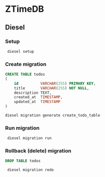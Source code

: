 # ZTimeDB

## Diesel

### Setup

```bash
 diesel setup
```

### Create migration

```sql
CREATE TABLE todos
(
    id          VARCHAR(255) PRIMARY KEY,
    title       VARCHAR(255) NOT NULL,
    description TEXT,
    created_at  TIMESTAMP,
    updated_at  TIMESTAMP
)
```

```bash
diesel migration generate create_todo_table
```

### Run migration

```bash
 diesel migration run
```

### Rollback (delete) migration

```sql
DROP TABLE todos
```

```bash
 diesel migration redo
```
